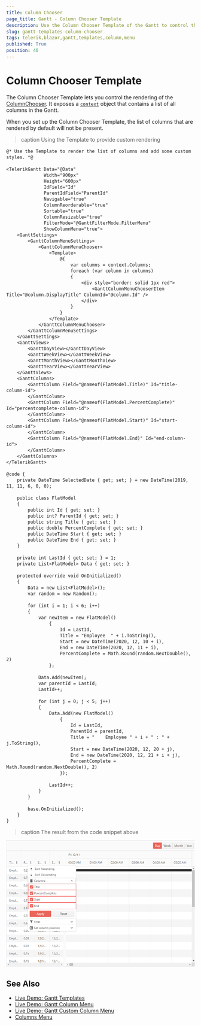 ```yaml
---
title: Column Chooser
page_title: Gantt - Column Chooser Template
description: Use the Column Chooser Template of the Gantt to control the rendering and customize the content of the Column Chooser.
slug: gantt-templates-column-chooser
tags: telerik,blazor,gantt,templates,column,menu
published: True
position: 40
---
```


# Column Chooser Template

The Column Chooser Template lets you control the rendering of the [ColumnChooser](slug:gantt-column-menu#column-chooser). It exposes a [`context`](slug:Telerik.Blazor.Components.ColumnMenuChooserTemplateContext) object that contains a list of all columns in the Gantt. 

When you set up the Column Chooser Template, the list of columns that are rendered by default will not be present.

>caption Using the Template to provide custom rendering

````RAZOR
@* Use the Template to render the list of columns and add some custom styles. *@ 

<TelerikGantt Data="@Data"
              Width="900px"
              Height="600px"
              IdField="Id"
              ParentIdField="ParentId"
              Navigable="true"
              ColumnReorderable="true"
              Sortable="true"
              ColumnResizable="true"
              FilterMode="@GanttFilterMode.FilterMenu"
              ShowColumnMenu="true">
    <GanttSettings>
        <GanttColumnMenuSettings>
            <GanttColumnMenuChooser>
                <Template>
                    @{
                        var columns = context.Columns;
                        foreach (var column in columns)
                        {
                            <div style="border: solid 1px red">
                                <GanttColumnMenuChooserItem Title="@column.DisplayTitle" ColumnId="@column.Id" />
                            </div>
                        }
                    }
                </Template>
            </GanttColumnMenuChooser>
        </GanttColumnMenuSettings>
    </GanttSettings>
    <GanttViews>
        <GanttDayView></GanttDayView>
        <GanttWeekView></GanttWeekView>
        <GanttMonthView></GanttMonthView>
        <GanttYearView></GanttYearView>
    </GanttViews>
    <GanttColumns>
        <GanttColumn Field="@nameof(FlatModel.Title)" Id="title-column-id">
        </GanttColumn>
        <GanttColumn Field="@nameof(FlatModel.PercentComplete)" Id="percentcomplete-column-id">
        </GanttColumn>
        <GanttColumn Field="@nameof(FlatModel.Start)" Id="start-column-id">
        </GanttColumn>
        <GanttColumn Field="@nameof(FlatModel.End)" Id="end-column-id">
        </GanttColumn>
    </GanttColumns>
</TelerikGantt>

@code {
    private DateTime SelectedDate { get; set; } = new DateTime(2019, 11, 11, 6, 0, 0);

    public class FlatModel
    {
        public int Id { get; set; }
        public int? ParentId { get; set; }
        public string Title { get; set; }
        public double PercentComplete { get; set; }
        public DateTime Start { get; set; }
        public DateTime End { get; set; }
    }

    private int LastId { get; set; } = 1;
    private List<FlatModel> Data { get; set; }

    protected override void OnInitialized()
    {
        Data = new List<FlatModel>();
        var random = new Random();

        for (int i = 1; i < 6; i++)
        {
            var newItem = new FlatModel()
                {
                    Id = LastId,
                    Title = "Employee  " + i.ToString(),
                    Start = new DateTime(2020, 12, 10 + i),
                    End = new DateTime(2020, 12, 11 + i),
                    PercentComplete = Math.Round(random.NextDouble(), 2)
                };

            Data.Add(newItem);
            var parentId = LastId;
            LastId++;

            for (int j = 0; j < 5; j++)
            {
                Data.Add(new FlatModel()
                    {
                        Id = LastId,
                        ParentId = parentId,
                        Title = "    Employee " + i + " : " + j.ToString(),
                        Start = new DateTime(2020, 12, 20 + j),
                        End = new DateTime(2020, 12, 21 + i + j),
                        PercentComplete = Math.Round(random.NextDouble(), 2)
                    });

                LastId++;
            }
        }

        base.OnInitialized();
    }
}
````

>caption The result from the code snippet above

![Templated Column Chooser example with the Gantt component for Blazor](images/templates-column-chooser-example.png)

## See Also

 * [Live Demo: Gantt Templates](https://demos.telerik.com/blazor-ui/gantt/templates)
 * [Live Demo: Gantt Column Menu](https://demos.telerik.com/blazor-ui/treelist/column-menu)
 * [Live Demo: Gantt Custom Column Menu](https://demos.telerik.com/blazor-ui/gantt/custom-column-menu)
 * [Columns Menu](slug:gantt-column-menu)